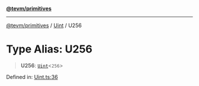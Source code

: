 [**@tevm/primitives**](../../../README.md)

***

[@tevm/primitives](../../../globals.md) / [Uint](../README.md) / U256

# Type Alias: U256

> **U256**: [`Uint`](Uint.md)\<`256`\>

Defined in: [Uint.ts:36](https://github.com/evmts/tevm-monorepo/blob/main/packages/primitives/src/Uint.ts#L36)
